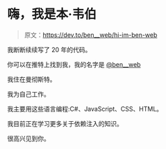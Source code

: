 # 嗨，我是本·韦伯

> 原文：<https://dev.to/ben__web/hi-im-ben-web>

我断断续续写了 20 年的代码。

你可以在推特上找到我，我的名字是 [@ben__web](https://twitter.com/ben__web)

我住在曼彻斯特。

我为自己工作。

我主要用这些语言编程:C#、JavaScript、CSS、HTML。

我目前正在学习更多关于依赖注入的知识。

很高兴见到你。